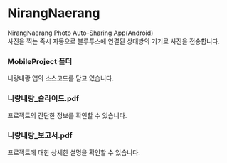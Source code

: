 # NirangNaerang
NirangNaerang Photo Auto-Sharing App(Android)  
사진을 찍는 즉시 자동으로 블루투스에 연결된 상대방의 기기로 사진을 전송합니다.
  
  
### MobileProject 폴더  
니랑내랑 앱의 소스코드를 담고 있습니다.

### 니랑내랑_슬라이드.pdf  
프로젝트의 간단한 정보를 확인할 수 있습니다.

### 니랑내랑_보고서.pdf  
프로젝트에 대한 상세한 설명을 확인할 수 있습니다.
